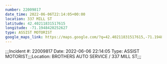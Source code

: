 ```yaml
---
number: 22009817
date_time: 2022-06-06T22:14:05+00:00
location: 337 MILL ST
latitude: 42.40211831517615
longitude: -71.1948420252627
type: ASSIST MOTORIST
google_maps_link: https://maps.google.com/?q=42.40211831517615,-71.1948420252627
---
```


;;;Incident #: 22009817  Date: 2022-06-06 22:14:05   Type: ASSIST MOTORIST;;;Location: BROTHERS AUTO SERVICE / 337 MILL ST;;;
